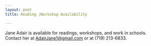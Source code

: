 ```yaml
---
layout: poet
title: Reading /Workshop Availability

---
```



<p>Jane Adair is available for readings, workshops, and work in  schools. Contact her at <a href="mailto:AdairJane1@gmail.com">AdairJane1@gmail.com</a> or at (719) 213-6833.</p>
